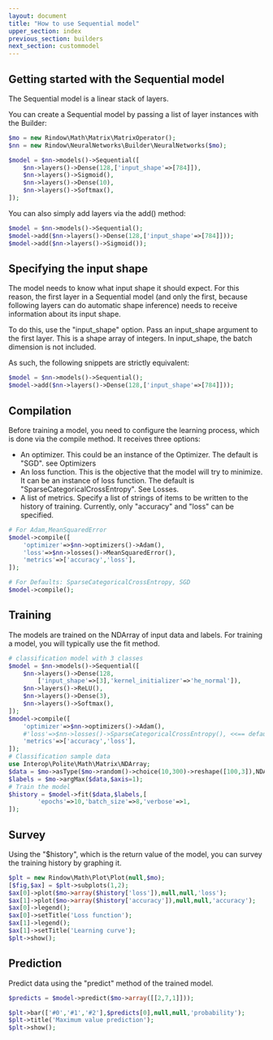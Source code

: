 ```yaml
---
layout: document
title: "How to use Sequential model"
upper_section: index
previous_section: builders
next_section: custommodel
---
```


Getting started with the Sequential model
-----------------------------------------

The Sequential model is a linear stack of layers.

You can create a Sequential model by passing a list of layer instances with the Builder:

```php
$mo = new Rindow\Math\Matrix\MatrixOperator();
$nn = new Rindow\NeuralNetworks\Builder\NeuralNetworks($mo);

$model = $nn->models()->Sequential([
    $nn->layers()->Dense(128,['input_shape'=>[784]]),
    $nn->layers()->Sigmoid(),
    $nn->layers()->Dense(10),
    $nn->layers()->Softmax(),
]);
```

You can also simply add layers via the add() method:

```php
$model = $nn->models()->Sequential();
$model->add($nn->layers()->Dense(128,['input_shape'=>[784]]));
$model->add($nn->layers()->Sigmoid());
```

Specifying the input shape
--------------------------
The model needs to know what input shape it should expect.
For this reason, the first layer in a Sequential model (and only the first, because following layers can do automatic shape inference) needs to receive information about its input shape.

To do this, use the "input_shape" option.
Pass an input_shape argument to the first layer. This is a shape array of integers. In input_shape, the batch dimension is not included.

As such, the following snippets are strictly equivalent:

```php
$model = $nn->models()->Sequential();
$model->add($nn->layers()->Dense(128,['input_shape'=>[784]]));
```

Compilation
-----------
Before training a model, you need to configure the learning process, which is done via the compile method. It receives three options:

- An optimizer. This could be an instance of the Optimizer. The default is "SGD". see Optimizers
- An loss function. This is the objective that the model will try to minimize. It can be an instance of loss function. The default is "SparseCategoricalCrossEntropy". See Losses.
- A list of metrics. Specify a list of strings of items to be written to the history of training. Currently, only "accuracy" and "loss" can be specified.

```php
# For Adam,MeanSquaredError
$model->compile([
    'optimizer'=>$nn->optimizers()->Adam(),
    'loss'=>$nn->losses()->MeanSquaredError(),
    'metrics'=>['accuracy','loss'],
]);
```
```php
# For Defaults: SparseCategoricalCrossEntropy, SGD
$model->compile();
```

Training
--------
The models are trained on the NDArray of input data and labels. For training a model, you will typically use the fit method.

```php
# classification model with 3 classes
$model = $nn->models()->Sequential([
    $nn->layers()->Dense(128,
        ['input_shape'=>[3],'kernel_initializer'=>'he_normal']),
    $nn->layers()->ReLU(),
    $nn->layers()->Dense(3),
    $nn->layers()->Softmax(),
]);
$model->compile([
    'optimizer'=>$nn->optimizers()->Adam(),
    #'loss'=>$nn->losses()->SparseCategoricalCrossEntropy(), <<== default
    'metrics'=>['accuracy','loss'],
]);
# Classification sample data
use Interop\Polite\Math\Matrix\NDArray;
$data = $mo->asType($mo->random()->choice(10,300)->reshape([100,3]),NDArray::float32);
$labels = $mo->argMax($data,$axis=1);
# Train the model
$history = $model->fit($data,$labels,[
        'epochs'=>10,'batch_size'=>8,'verbose'=>1,
]);
```

Survey
------
Using the "$history", which is the return value of the model,
you can survey the training history by graphing it.

```php
$plt = new Rindow\Math\Plot\Plot(null,$mo);
[$fig,$ax] = $plt->subplots(1,2);
$ax[0]->plot($mo->array($history['loss']),null,null,'loss');
$ax[1]->plot($mo->array($history['accuracy']),null,null,'accuracy');
$ax[0]->legend();
$ax[0]->setTitle('Loss function');
$ax[1]->legend();
$ax[1]->setTitle('Learning curve');
$plt->show();
```

Prediction
----------
Predict data using the "predict" method of the trained model.

```php
$predicts = $model->predict($mo->array([[2,7,1]]));

$plt->bar(['#0','#1','#2'],$predicts[0],null,null,'probability');
$plt->title('Maximum value prediction');
$plt->show();
```

